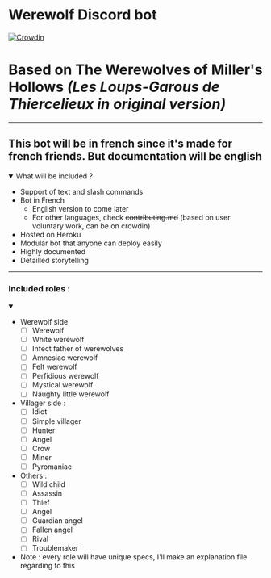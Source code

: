 # Werewolf Discord bot

[![Crowdin](https://badges.crowdin.net/werewolf-discord-bot/localized.svg)](https://crowdin.com/project/werewolf-discord-bot)

# Based on The Werewolves of Miller's Hollows *(Les Loups-Garous de Thiercelieux in original version)*

---

## This bot will be in french since it's made for french friends. But documentation will be english

<details open>
  <summary>What will be included ?</summary>
  
  - Support of text and slash commands
  - Bot in French
    - English version to come later
    - For other languages, check ~~contributing.md~~ (based on user voluntary work, can be on crowdin)
  - Hosted on Heroku
  - Modular bot that anyone can deploy easily
  - Highly documented
  - Detailled storytelling
</details>

---
### Included roles :
<details open>
  <summary></summary>
  
- Werewolf side
  - [ ] Werewolf
  - [ ] White werewolf
  - [ ] Infect father of werewolves
  - [ ] Amnesiac werewolf
  - [ ] Felt werewolf
  - [ ] Perfidious werewolf
  - [ ] Mystical werewolf
  - [ ] Naughty little werewolf
- Villager side :
  - [ ] Idiot
  - [ ] Simple villager
  - [ ] Hunter
  - [ ] Angel
  - [ ] Crow
  - [ ] Miner
  - [ ] Pyromaniac
- Others :
  - [ ] Wild child
  - [ ] Assassin
  - [ ] Thief
  - [ ] Angel
  - [ ] Guardian angel
  - [ ] Fallen angel
  - [ ] Rival
  - [ ] Troublemaker
- Note : every role will have unique specs, I'll make an explanation file regarding to this
</details>

